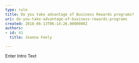 ```yaml
---
type: rule
title: Do you take advantage of Business Rewards programs?
uri: do-you-take-advantage-of-business-rewards-programs
created: 2018-06-13T06:14:26.0000000Z
authors:
- id: 41
  title: Joanna Feely

---
```




<span class='intro'> Enter Intro Text </span>




